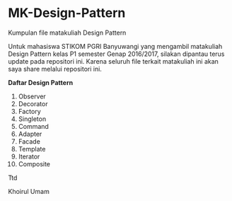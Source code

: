 # MK-Design-Pattern
Kumpulan file matakuliah Design Pattern

Untuk mahasiswa STIKOM PGRI Banyuwangi yang mengambil matakuliah Design Pattern kelas P1 semester Genap 2016/2017, silakan dipantau terus update pada repositori ini. Karena seluruh file terkait matakuliah ini akan saya share melalui repositori ini.

<b>Daftar Design Pattern</b>
<ol>
	<li>Observer</li>
	<li>Decorator</li>
	<li>Factory</li>
	<li>Singleton</li>
	<li>Command</li>
	<li>Adapter</li>
	<li>Facade</li>
	<li>Template</li>
	<li>Iterator</li>
	<li>Composite</li>
</ol>

Ttd

Khoirul Umam
